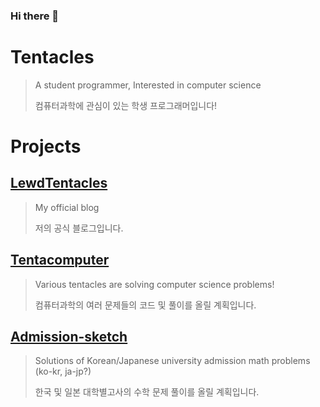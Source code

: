 ### Hi there 👋

<!--
**Triple-lewd-Hentai/Triple-lewd-Hentai** is a ✨ _special_ ✨ repository because its `README.md` (this file) appears on your GitHub profile.

Here are some ideas to get you started:

- 🔭 I’m currently working on ...
- 🌱 I’m currently learning ...
- 👯 I’m looking to collaborate on ...
- 🤔 I’m looking for help with ...
- 💬 Ask me about ...
- 📫 How to reach me: ...
- 😄 Pronouns: ...
- ⚡ Fun fact: ...
-->

# Tentacles

> A student programmer, Interested in computer science
>
>
> 컴퓨터과학에 관심이 있는 학생 프로그래머입니다!


# Projects

## [LewdTentacles](https://lewdtentacles.github.io)

> My official blog
>
>
> 저의 공식 블로그입니다.


## [Tentacomputer](https://github.com/Triple-lewd-Hentai/Tentacomputer)

> Various tentacles are solving computer science problems!
>
>
> 컴퓨터과학의 여러 문제들의 코드 및 풀이를 올릴 계획입니다.


## [Admission-sketch](https://github.com/Triple-lewd-Hentai/admission_sketch)

> Solutions of Korean/Japanese university admission math problems (ko-kr, ja-jp?)
>
>
> 한국 및 일본 대학별고사의 수학 문제 풀이를 올릴 계획입니다.
